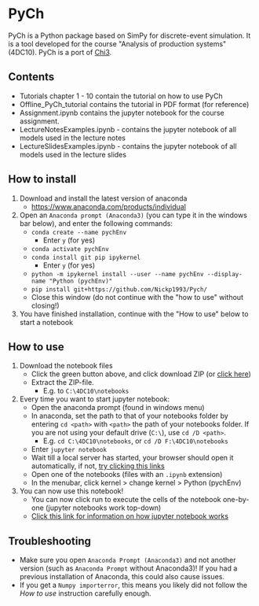 
# PyCh

PyCh is a Python package based on SimPy for discrete-event simulation.
It is a tool developed for the course "Analysis of production systems" (4DC10).
PyCh is a port of [Chi3](https://cstweb.wtb.tue.nl/chi/trunk-r9682/).

## Contents
- Tutorials chapter 1 - 10 contain the tutorial on how to use PyCh
- Offline_PyCh_tutorial contains the tutorial in PDF format (for reference)
- Assignment.ipynb contains the jupyter notebook for the course assignment.
- LectureNotesExamples.ipynb - contains the jupyter notebook of all models used in the lecture notes
- LectureSlidesExamples.ipynb - contains the jupyter notebook of all models used in the lecture slides

## How to install
1.	Download and install the latest version of anaconda
    -	https://www.anaconda.com/products/individual 
2.	Open an `Anaconda prompt (Anaconda3)` (you can type it in the windows bar below), and enter the following commands:
    - `conda create --name pychEnv`
        - Enter `y` (for yes)
    -	`conda activate pychEnv`
    -	`conda install git pip ipykernel`
        - Enter `y` (for yes)
    -	`python -m ipykernel install --user --name pychEnv --display-name "Python (pychEnv)"`
    -	`pip install git+https://github.com/Nickp1993/Pych/`
    -	Close this window (do not continue with the "how to use" without closing!)
3.	You have finished installation, continue with the "How to use" below to start a notebook

## How to use
1. Download the notebook files
    -   Click the green button above, and click download ZIP (or [click here](https://github.com/Nickp1993/4DC10-student/archive/refs/heads/main.zip))
    -   Extract the ZIP-file.
        - E.g. to `C:\4DC10\notebooks`
2. Every time you want to start jupyter notebook: 
    -   Open the anaconda prompt (found in windows menu)
    -   In anaconda, set the path to that of your notebooks folder by entering `cd <path>` with `<path>` the path of your notebooks folder. If you are not using your default drive (`C:\`), use `cd /D <path>`.
        - E.g. `cd C:\4DC10\notebooks`, or `cd /D F:\4DC10\notebooks`
    -   Enter `jupyter notebook`
    -	Wait till a local server has started, your browser should open it automatically, if not, [try clicking this links](http://127.0.0.1:8888/)
    -   Open one of the notebooks (files with an `.ipynb` extension)
    -	In the menubar, click kernel > change kernel >  Python (pychEnv)
3. You can now use this notebook!
    -   You can now click run to execute the cells of the notebook one-by-one (jupyter notebooks work top-down)
    -   [Click this link for information on how jupyter notebook works](https://realpython.com/jupyter-notebook-introduction/)

## Troubleshooting
- Make sure you open ``Anaconda Prompt (Anaconda3)`` and not another version (such as `Anaconda Prompt` without Anaconda3)! If you had a previous installation of Anaconda, this could also cause issues.
- If you get a `Numpy importerror`, this means you likely did not follow the *How to use* instruction carefully enough.